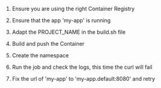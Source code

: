 1. Ensure you are using the right Container Registry

2. Ensure that the app 'my-app' is running

3.  Adapt the PROJECT_NAME in the build.sh file

4. Build and push the Container

5. Create the namespace 

6. Run the job and check the logs, this time the curl will fail

7. Fix the url of 'my-app' to 'my-app.default:8080' and retry 
